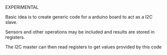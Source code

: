 EXPERIMENTAL

Basic idea is to create generic code for a arduino board to act as a I2C slave.

Sensors and other operations may be included and results are stored in registers.

The I2C master can then read registers to get values provided by this code
